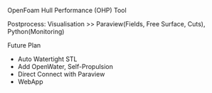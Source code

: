 OpenFoam Hull Performance (OHP) Tool

Postprocess: Visualisation >> Paraview(Fields, Free Surface, Cuts), Python(Monitoring)

Future Plan
- Auto Watertight STL
- Add OpenWater, Self-Propulsion
- Direct Connect with Paraview
- WebApp
